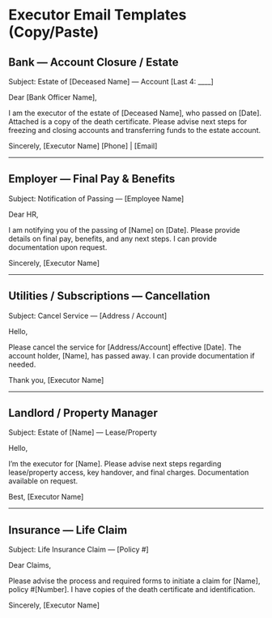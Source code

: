 # Executor Email Templates (Copy/Paste)

## Bank — Account Closure / Estate
Subject: Estate of [Deceased Name] — Account [Last 4: ____]

Dear [Bank Officer Name],

I am the executor of the estate of [Deceased Name], who passed on [Date].
Attached is a copy of the death certificate. Please advise next steps for freezing and closing accounts and transferring funds to the estate account.

Sincerely,
[Executor Name]
[Phone] | [Email]

---

## Employer — Final Pay & Benefits
Subject: Notification of Passing — [Employee Name]

Dear HR,

I am notifying you of the passing of [Name] on [Date].
Please provide details on final pay, benefits, and any next steps. I can provide documentation upon request.

Sincerely,
[Executor Name]

---

## Utilities / Subscriptions — Cancellation
Subject: Cancel Service — [Address / Account]

Hello,

Please cancel the service for [Address/Account] effective [Date]. The account holder, [Name], has passed away. I can provide documentation if needed.

Thank you,
[Executor Name]

---

## Landlord / Property Manager
Subject: Estate of [Name] — Lease/Property

Hello,

I’m the executor for [Name]. Please advise next steps regarding lease/property access, key handover, and final charges. Documentation available on request.

Best,
[Executor Name]

---

## Insurance — Life Claim
Subject: Life Insurance Claim — [Policy #]

Dear Claims,

Please advise the process and required forms to initiate a claim for [Name], policy #[Number]. I have copies of the death certificate and identification.

Sincerely,
[Executor Name]
